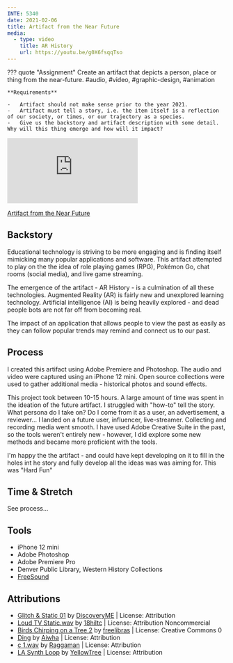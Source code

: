 ```yaml
---
INTE: 5340
date: 2021-02-06
title: Artifact from the Near Future
media:
  - type: video
    title: AR History
    url: https://youtu.be/g0X6fsqqTso
---
```


??? quote "Assignment"
    Create an artifact that depicts a person, place or thing from the near-future. \#audio, #video, #graphic-design, #animation

    **Requirements**

    -   Artifact should not make sense prior to the year 2021.
    -   Artifact must tell a story, i.e. the item itself is a reflection of our society, or times, or our trajectory as a species.
    -   Give us the backstory and artifact description with some detail. Why will this thing emerge and how will it impact?

<div class="aspect-ratio aspect-ratio--16-9">
  <iframe class="aspect-ratio--content" src="https://www.youtube-nocookie.com/embed/g0X6fsqqTso" title="YouTube video " frameborder="0" allow="accelerometer; autoplay; clipboard-write; encrypted-media; gyroscope; picture-in-picture" allowfullscreen></iframe>
</div>

[Artifact from the Near Future](https://youtu.be/g0X6fsqqTso)

## Backstory

Educational technology is striving to be more engaging and is finding itself mimicking many popular applications and software. This artifact attempted to play on the the idea of role playing games (RPG), Pokémon Go, chat rooms (social media), and live game streaming.

The emergence of the artifact - AR History - is a culmination of all these technologies. Augmented Reality (AR) is fairly new and unexplored learning technology. Artificial intelligence (AI) is being heavily explored - and dead people bots are not far off from becoming real.

The impact of an application that allows people to view the past as easily as they can follow popular trends may remind and connect us to our past.

## Process

I created this artifact using Adobe Premiere and Photoshop. The audio and video were captured using an iPhone 12 mini. Open source collections were used to gather additional media - historical photos and sound effects.

This project took between 10-15 hours. A large amount of time was spent in the ideation of the future artifact. I struggled with "how-to" tell the story. What persona do I take on? Do I come from it as a user, an advertisement, a reviewer... I landed on a future user, influencer, live-streamer. Collecting and recording media went smooth. I have used Adobe Creative Suite in the past, so the tools weren't entirely new - however, I did explore some new methods and became more proficient with the tools.

I'm happy the the artifact - and could have kept developing on it to fill in the holes int he story and fully develop all the ideas was was aiming for. This was "Hard Fun"

## Time & Stretch

See process...

## Tools

-   iPhone 12 mini
-   Adobe Photoshop
-   Adobe Premiere Pro
-   Denver Public Library, Western History Collections
-   [FreeSound](https://www.freesound.org)

## Attributions

-   [Glitch & Static 01](https://freesound.org/people/DiscoveryME/sounds/273147/) by [DiscoveryME](https://freesound.org/people/DiscoveryME/) | License: Attribution
-   [Loud TV Static.wav](https://freesound.org/people/18hiltc/sounds/198761/) by [18hiltc](https://freesound.org/people/18hiltc/) | License: Attribution Noncommercial
-   [Birds Chirping on a Tree 2](https://freesound.org/people/freelibras/sounds/327445/) by [freelibras](https://freesound.org/people/freelibras/) | License: Creative Commons 0
-   [Ding](https://freesound.org/people/Aiwha/sounds/196106/) by [Aiwha](https://freesound.org/people/Aiwha/) | License: Attribution
-   [c 1.wav](https://freesound.org/people/Raggaman/sounds/25493/) by [Raggaman](https://freesound.org/people/Raggaman/) | License: Attribution
-   [LA Synth Loop](https://freesound.org/people/YellowTree/sounds/556602/) by [YellowTree](https://freesound.org/people/YellowTree/) | License: Attribution
